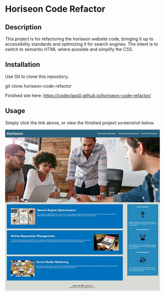 # Horiseon Code Refactor

## Description

This project is for refactoring the horiseon website code, bringing it up to accessibility standards and optimizing it for search engines. The intent is to switch to semantic HTML where possible and simplify the CSS. 

## Installation

Use Git to clone this repository.

git clone horiseon-code-refactor

Finished site here:
https://codeclass0.github.io/horiseon-code-refactor/

## Usage

Simply click the link above, or view the finished project screenshot below.

![screenshot of finished product](assets/images/screenshot.jpg)
